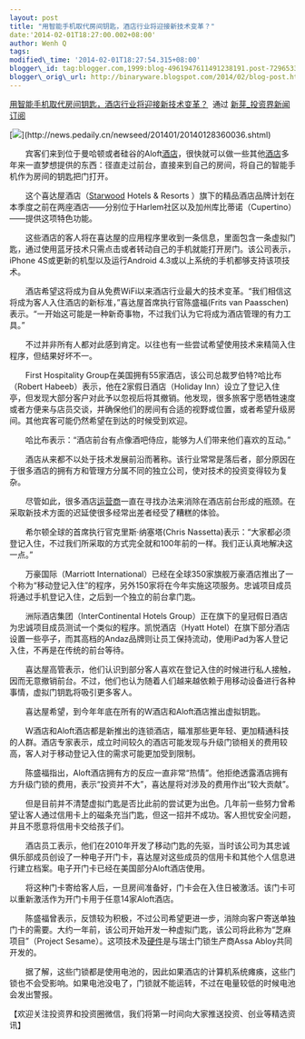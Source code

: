 ```yaml
--- 
layout: post 
title: "用智能手机取代房间钥匙，酒店行业将迎接新技术变革？" 
date:'2014-02-01T18:27:00.002+08:00' 
author: Wenh Q
tags:
modified\_time: '2014-02-01T18:27:54.315+08:00' 
blogger\_id: tag:blogger.com,1999:blog-4961947611491238191.post-7296533795006035773
blogger\_orig\_url: http://binaryware.blogspot.com/2014/02/blog-post.html
---
```

[用智能手机取代房间钥匙，酒店行业将迎接新技术变革？](http://news.pedaily.cn/newseed/201401/20140128360036.shtml)  通过
[新芽\_投资界新闻订阅](http://www.pedaily.cn/)





[![](https://images-blogger-opensocial.googleusercontent.com/gadgets/proxy?url=http%3A%2F%2Fpic.pedaily.cn%2F201401%2F20140128%4033144.jpg&container=blogger&gadget=a&rewriteMime=image%2F*)](http://news.pedaily.cn/newseed/201401/20140128360036.shtml)



　　宾客们来到位于曼哈顿或者硅谷的Aloft[酒店](http://news.pedaily.cn/industry/%E9%85%92%E5%BA%97/)，很快就可以做一些其他[酒店](http://news.pedaily.cn/industry/%E9%85%92%E5%BA%97/)多年来一直梦想提供的东西：径直走过前台，直接来到自己的房间，将自己的智能手机作为房间的钥匙把门打开。



　　这个喜达屋酒店（[Starwood](http://zdb.pedaily.cn/company/Starwood/)
Hotels & Resorts
）旗下的精品酒店品牌计划在本季度之前在两座酒店——分别位于Harlem社区以及加州库比蒂诺（Cupertino）——提供这项特色功能。



　　这些酒店的客人将在喜达屋的应用程序里收到一条信息，里面包含一条虚拟门匙，通过使用蓝牙技术只需点击或者转动自己的手机就能打开房门。该公司表示，iPhone
4S或更新的机型以及运行Android 4.3或以上系统的手机都够支持该项技术。



　　酒店希望这将成为自从免费WiFi以来酒店行业最大的技术变革。“我们相信这将成为客人入住酒店的新标准，”喜达屋首席执行官陈盛福(Frits
van
Paasschen)表示。“一开始这可能是一种新奇事物，不过我们认为它将成为酒店管理的有力工具。”



　　不过并非所有人都对此感到肯定。以往也有一些尝试希望使用技术来精简入住程序，但结果好坏不一。



　　First Hospitality
Group在美国拥有55家酒店，该公司总裁罗伯特?哈比布（Robert
Habeeb）表示，他在2家假日酒店（Holiday
Inn）设立了登记入住亭，但发现大部分客户对此予以忽视后将其撤销。他发现，很多旅客宁愿牺牲速度或者方便来与店员交谈，并确保他们的房间有合适的视野或位置，或者希望升级房间。其他宾客可能仍然希望在到达的时候受到欢迎。



　　哈比布表示：“酒店前台有点像酒吧侍应，能够为人们带来他们喜欢的互动。”



　　酒店从来都不以处于技术发展前沿而著称。该行业常常是落后者，部分原因在于很多酒店的拥有方和管理方分属不同的独立公司，使对技术的投资变得较为复杂。



　　尽管如此，很多酒店[运营商](http://news.pedaily.cn/industry/%E8%BF%90%E8%90%A5%E5%95%86/)一直在寻找办法来消除在酒店前台形成的瓶颈。在采取新技术方面的迟延使很多经常出差者经受了糟糕的体验。



　　希尔顿全球的首席执行官克里斯·纳塞塔(Chris
Nassetta)表示：“大家都必须登记入住，不过我们所采取的方式完全就和100年前的一样。我们正认真地解决这一点。”



　　万豪国际（Marriott
International）已经在全球350家旗舰万豪酒店推出了一个称为“移动登记入住”的程序，另外150家将在今年实施这项服务。忠诚项目成员将通过手机登记入住，之后到一个独立的前台拿门匙。



　　洲际酒店集团（InterContinental Hotels
Group）正在旗下的皇冠假日酒店为忠诚项目成员测试一个类似的程序。凯悦酒店（Hyatt
Hotel）在旗下部分酒店设置一些亭子，而其高档的Andaz品牌则让员工保持流动，使用iPad为客人登记入住，不再是在传统的前台等待。



　　喜达屋高管表示，他们认识到部分客人喜欢在登记入住的时候进行私人接触，因而无意撤销前台。不过，他们也认为随着人们越来越依赖于用移动设备进行各种事情，虚拟门钥匙将吸引更多客人。



　　喜达屋希望，到今年年底在所有的W酒店和Aloft酒店推出虚拟钥匙。



　　W酒店和Aloft酒店都是新推出的连锁酒店，瞄准那些更年轻、更加精通科技的人群。酒店专家表示，成立时间较久的酒店可能发现与升级门锁相关的费用较高，客人对于移动登记入住的需求可能更加受到限制。



　　陈盛福指出，Aloft酒店拥有方的反应一直非常“热情”。他拒绝透露酒店拥有方升级门锁的费用，表示“投资并不大”，喜达屋将对涉及的费用作出“较大贡献”。



　　但是目前并不清楚虚拟门匙是否比此前的尝试更为出色。几年前一些努力曾希望让客人通过信用卡上的磁条充当门匙，但这一招并不成功。客人担忧安全问题，并且不愿意将信用卡交给孩子们。



　　酒店员工表示，他们在2010年开发了移动门匙的先驱，当时该公司为其忠诚俱乐部成员创设了一种电子开门卡，喜达屋对这些成员的信用卡和其他个人信息进行建立档案。电子开门卡已经在美国部分Aloft酒店使用。



　　将这种门卡寄给客人后，一旦房间准备好，门卡会在入住日被激活。该门卡可以重新激活作为开门卡用于任意14家Aloft酒店。



　　陈盛福曾表示，反馈较为积极，不过公司希望更进一步，消除向客户寄送单独门卡的需要。大约一年前，该公司开始开发一种虚拟门匙，该公司将此称为“芝麻项目”（Project
Sesame）。这项技术及[硬件](http://news.pedaily.cn/industry/%E7%A1%AC%E4%BB%B6/)是与瑞士门锁生产商Assa
Abloy共同开发的。



　　据了解，这些门锁都是使用电池的，因此如果酒店的计算机系统瘫痪，这些门锁也不会受影响。如果电池没电了，门锁就不能运转，不过在电量较低的时候电池会发出警报。



【欢迎关注投资界和投资圈微信，我们将第一时间向大家推送投资、创业等精选资讯】
